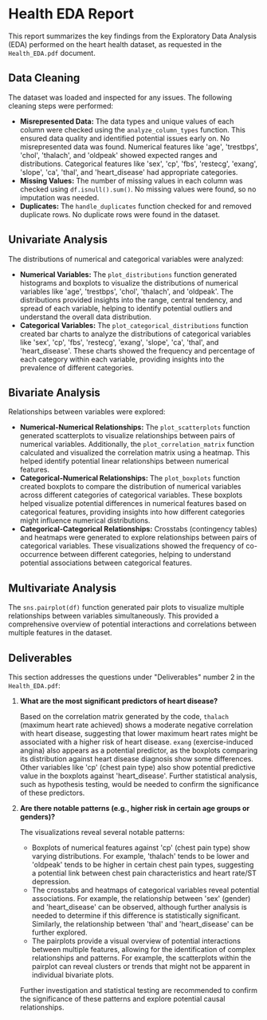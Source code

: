 # Health EDA Report

This report summarizes the key findings from the Exploratory Data Analysis (EDA) performed on the heart health dataset, as requested in the `Health_EDA.pdf` document.

## Data Cleaning

The dataset was loaded and inspected for any issues. The following cleaning steps were performed:

- **Misrepresented Data:** The data types and unique values of each column were checked using the `analyze_column_types` function. This ensured data quality and identified potential issues early on. No misrepresented data was found. Numerical features like 'age', 'trestbps', 'chol', 'thalach', and 'oldpeak' showed expected ranges and distributions. Categorical features like 'sex', 'cp', 'fbs', 'restecg', 'exang', 'slope', 'ca', 'thal', and 'heart_disease' had appropriate categories.
- **Missing Values:** The number of missing values in each column was checked using `df.isnull().sum()`. No missing values were found, so no imputation was needed.
- **Duplicates:** The `handle_duplicates` function checked for and removed duplicate rows. No duplicate rows were found in the dataset.

## Univariate Analysis

The distributions of numerical and categorical variables were analyzed:

- **Numerical Variables:** The `plot_distributions` function generated histograms and boxplots to visualize the distributions of numerical variables like 'age', 'trestbps', 'chol', 'thalach', and 'oldpeak'. The distributions provided insights into the range, central tendency, and spread of each variable, helping to identify potential outliers and understand the overall data distribution.
- **Categorical Variables:** The `plot_categorical_distributions` function created bar charts to analyze the distributions of categorical variables like 'sex', 'cp', 'fbs', 'restecg', 'exang', 'slope', 'ca', 'thal', and 'heart_disease'. These charts showed the frequency and percentage of each category within each variable, providing insights into the prevalence of different categories.

## Bivariate Analysis

Relationships between variables were explored:

- **Numerical-Numerical Relationships:** The `plot_scatterplots` function generated scatterplots to visualize relationships between pairs of numerical variables. Additionally, the `plot_correlation_matrix` function calculated and visualized the correlation matrix using a heatmap. This helped identify potential linear relationships between numerical features.
- **Categorical-Numerical Relationships:** The `plot_boxplots` function created boxplots to compare the distribution of numerical variables across different categories of categorical variables. These boxplots helped visualize potential differences in numerical features based on categorical features, providing insights into how different categories might influence numerical distributions.
- **Categorical-Categorical Relationships:** Crosstabs (contingency tables) and heatmaps were generated to explore relationships between pairs of categorical variables. These visualizations showed the frequency of co-occurrence between different categories, helping to understand potential associations between categorical features.

## Multivariate Analysis

The `sns.pairplot(df)` function generated pair plots to visualize multiple relationships between variables simultaneously. This provided a comprehensive overview of potential interactions and correlations between multiple features in the dataset.

## Deliverables

This section addresses the questions under "Deliverables" number 2 in the `Health_EDA.pdf`:

1. **What are the most significant predictors of heart disease?**

   Based on the correlation matrix generated by the code, `thalach` (maximum heart rate achieved) shows a moderate negative correlation with heart disease, suggesting that lower maximum heart rates might be associated with a higher risk of heart disease. `exang` (exercise-induced angina) also appears as a potential predictor, as the boxplots comparing its distribution against heart disease diagnosis show some differences. Other variables like 'cp' (chest pain type) also show potential predictive value in the boxplots against 'heart_disease'. Further statistical analysis, such as hypothesis testing, would be needed to confirm the significance of these predictors.

2. **Are there notable patterns (e.g., higher risk in certain age groups or genders)?**

   The visualizations reveal several notable patterns:

   - Boxplots of numerical features against 'cp' (chest pain type) show varying distributions. For example, 'thalach' tends to be lower and 'oldpeak' tends to be higher in certain chest pain types, suggesting a potential link between chest pain characteristics and heart rate/ST depression.
   - The crosstabs and heatmaps of categorical variables reveal potential associations. For example, the relationship between 'sex' (gender) and 'heart_disease' can be observed, although further analysis is needed to determine if this difference is statistically significant. Similarly, the relationship between 'thal' and 'heart_disease' can be further explored.
   - The pairplots provide a visual overview of potential interactions between multiple features, allowing for the identification of complex relationships and patterns. For example, the scatterplots within the pairplot can reveal clusters or trends that might not be apparent in individual bivariate plots.

   Further investigation and statistical testing are recommended to confirm the significance of these patterns and explore potential causal relationships.
